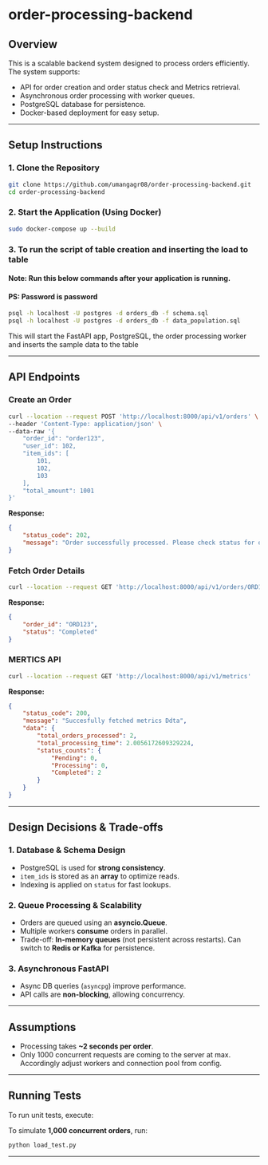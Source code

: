 # order-processing-backend

## Overview

This is a scalable backend system designed to process orders efficiently. The system supports:

- API for order creation and order status check and Metrics retrieval.
- Asynchronous order processing with worker queues.
- PostgreSQL database for persistence.
- Docker-based deployment for easy setup.

---

## Setup Instructions

### **1. Clone the Repository**

```bash
git clone https://github.com/umangagr08/order-processing-backend.git
cd order-processing-backend
```

### **2. Start the Application (Using Docker)**

```bash
sudo docker-compose up --build
```

### **3. To run the script of table creation and inserting the load to table**
#### Note: Run this below commands after your application is running.
#### PS: Password is password
```bash
psql -h localhost -U postgres -d orders_db -f schema.sql
psql -h localhost -U postgres -d orders_db -f data_population.sql
```

This will start the FastAPI app, PostgreSQL, the order processing worker and inserts the sample data to the table

---

## API Endpoints

### **Create an Order**

```bash
curl --location --request POST 'http://localhost:8000/api/v1/orders' \
--header 'Content-Type: application/json' \
--data-raw '{
    "order_id": "order123",
    "user_id": 102,
    "item_ids": [
        101,
        102,
        103
    ],
    "total_amount": 1001
}'
```

**Response:**

```json
{
    "status_code": 202,
    "message": "Order successfully processed. Please check status for order id: order123"
}
```

### **Fetch Order Details**

```bash
curl --location --request GET 'http://localhost:8000/api/v1/orders/ORD123'
```

**Response:**

```json
{
    "order_id": "ORD123",
    "status": "Completed"
}
```

### **MERTICS API**

```bash
curl --location --request GET 'http://localhost:8000/api/v1/metrics'
```

**Response:**

```json
{
    "status_code": 200,
    "message": "Succesfully fetched metrics Ddta",
    "data": {
        "total_orders_processed": 2,
        "total_processing_time": 2.0056172609329224,
        "status_counts": {
            "Pending": 0,
            "Processing": 0,
            "Completed": 2
        }
    }
}
```

---

## Design Decisions & Trade-offs

### **1. Database & Schema Design**

- PostgreSQL is used for **strong consistency**.
- `item_ids` is stored as an **array** to optimize reads.
- Indexing is applied on `status` for fast lookups.

### **2. Queue Processing & Scalability**

- Orders are queued using an **asyncio.Queue**.
- Multiple workers **consume** orders in parallel.
- Trade-off: **In-memory queues** (not persistent across restarts). Can switch to **Redis or Kafka** for persistence.

### **3. Asynchronous FastAPI**

- Async DB queries (`asyncpg`) improve performance.
- API calls are **non-blocking**, allowing concurrency.

---

## Assumptions

- Processing takes **\~2 seconds per order**.
- Only 1000 concurrent requests are coming to the server at max. Accordingly adjust workers and connection pool from config.

---

## Running Tests

To run unit tests, execute:

To simulate **1,000 concurrent orders**, run:

```bash
python load_test.py
```

---

